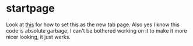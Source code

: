 # startpage
Look at [this](https://luke-baker.github.io/) for how to set this as the new tab page.
Also yes I know this code is absolute garbage, I can't be bothered working on it to make it more nicer looking, it just werks.
